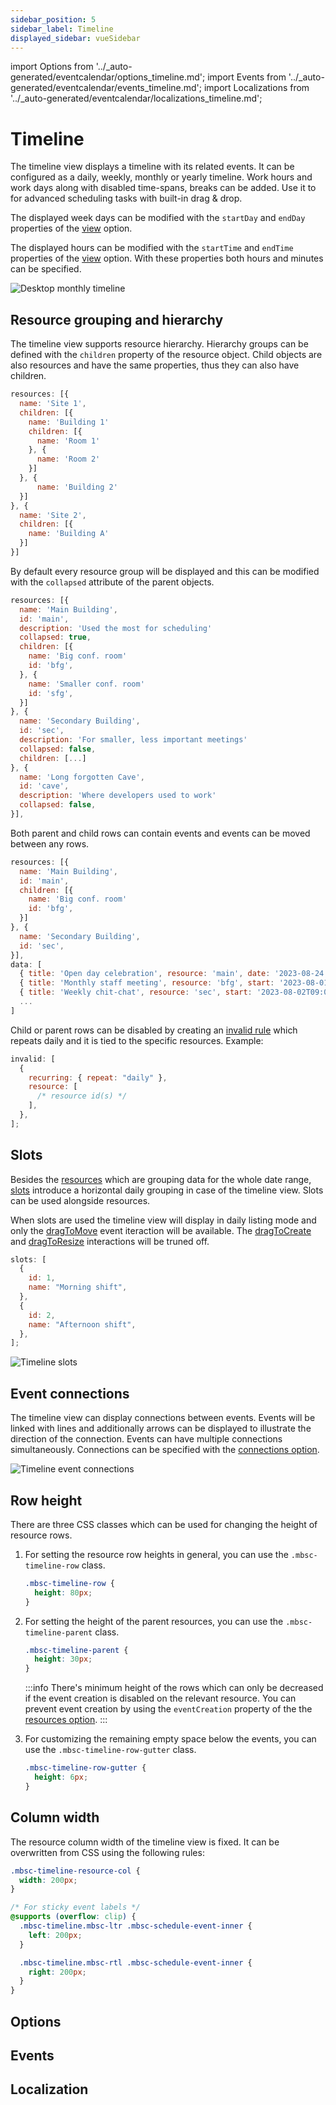 ```yaml
---
sidebar_position: 5
sidebar_label: Timeline
displayed_sidebar: vueSidebar
---
```


import Options from '../\_auto-generated/eventcalendar/options_timeline.md';
import Events from '../\_auto-generated/eventcalendar/events_timeline.md';
import Localizations from '../\_auto-generated/eventcalendar/localizations_timeline.md';

# Timeline

The timeline view displays a timeline with its related events. It can be configured as a daily, weekly, monthly or yearly timeline.
Work hours and work days along with disabled time-spans, breaks can be added. Use it to for advanced scheduling tasks with built-in drag & drop.

The displayed week days can be modified with the `startDay` and `endDay` properties of the [view](./api#opt-view) option.

The displayed hours can be modified with the `startTime` and `endTime` properties of the [view](./api#opt-view) option.
With these properties both hours and minutes can be specified.

![Desktop monthly timeline](https://mobiscroll.com/Content/img/docs/desktop-timeline.png)

## Resource grouping and hierarchy

The timeline view supports resource hierarchy. Hierarchy groups can be defined with the `children` property of the resource object. Child objects are also resources and have the same properties, thus they can also have children.

```javascript title="Multi-level hierarchy groups"
resources: [{
  name: 'Site 1',
  children: [{
    name: 'Building 1'
    children: [{
      name: 'Room 1'
    }, {
      name: 'Room 2'
    }]
  }, {
      name: 'Building 2'
  }]
}, {
  name: 'Site 2',
  children: [{
    name: 'Building A'
  }]
}]
```

By default every resource group will be displayed and this can be modified with the `collapsed` attribute of the parent objects.

```javascript title="Collapsed groups"
resources: [{
  name: 'Main Building',
  id: 'main',
  description: 'Used the most for scheduling'
  collapsed: true,
  children: [{
    name: 'Big conf. room'
    id: 'bfg',
  }, {
    name: 'Smaller conf. room'
    id: 'sfg',
  }]
}, {
  name: 'Secondary Building',
  id: 'sec',
  description: 'For smaller, less important meetings'
  collapsed: false,
  children: [...]
}, {
  name: 'Long forgotten Cave',
  id: 'cave',
  description: 'Where developers used to work'
  collapsed: false,
}],
```

Both parent and child rows can contain events and events can be moved between any rows.

```javascript title="Resources & events"
resources: [{
  name: 'Main Building',
  id: 'main',
  children: [{
    name: 'Big conf. room'
    id: 'bfg',
  }]
}, {
  name: 'Secondary Building',
  id: 'sec',
}],
data: [
  { title: 'Open day celebration', resource: 'main', date: '2023-08-24'},
  { title: 'Monthly staff meeting', resource: 'bfg', start: '2023-08-01T11:00', end: '2023-08-01T11:00' },
  { title: 'Weekly chit-chat', resource: 'sec', start: '2023-08-02T09:00', end: '2023-08-02T09:40' },
  ...
]
```

Child or parent rows can be disabled by creating an [invalid rule](#opt-invalid) which repeats daily and it is tied to the specific resources. Example:

```javascript title="Disable parent and/or child resources"
invalid: [
  {
    recurring: { repeat: "daily" },
    resource: [
      /* resource id(s) */
    ],
  },
];
```

## Slots

Besides the [resources](#opt-resources) which are grouping data for the whole date range, [slots](#opt-slots) introduce a horizontal daily grouping in case of the timeline view. Slots can be used alongside resources.

When slots are used the timeline view will display in daily listing mode and only the [dragToMove](#opt-dragToMove) event iteraction will be available. The [dragToCreate](#opt-dragToCreate) and [dragToResize](#opt-dragToResize) interactions will be truned off.

```javascript title="Slots used for work shift management"
slots: [
  {
    id: 1,
    name: "Morning shift",
  },
  {
    id: 2,
    name: "Afternoon shift",
  },
];
```

![Timeline slots](https://mobiscroll.com/Content/img/docs/timeline-slots.png)

<!-- The [slot template](#renderer-renderSlot) can be used to customize the slot template of the timeline view. -->

## Event connections

The timeline view can display connections between events. Events will be linked with lines and additionally arrows can be displayed to illustrate the direction of the connection. Events can have multiple connections simultaneously. Connections can be specified with the [connections option](#opt-connections).

![Timeline event connections](https://mobiscroll.com/Content/img/docs/event-connections.png)

## Row height

There are three CSS classes which can be used for changing the height of resource rows.

1. For setting the resource row heights in general, you can use the `.mbsc-timeline-row` class.

   ```css
   .mbsc-timeline-row {
     height: 80px;
   }
   ```

2. For setting the height of the parent resources, you can use the `.mbsc-timeline-parent` class.

   ```css
   .mbsc-timeline-parent {
     height: 30px;
   }
   ```

   :::info
   There's minimum height of the rows which can only be decreased if the event creation is disabled on the relevant resource. You can prevent event creation by using the `eventCreation` property of the the [resources option](#opt-resources).
   :::

3. For customizing the remaining empty space below the events, you can use the `.mbsc-timeline-row-gutter` class.

   ```css
   .mbsc-timeline-row-gutter {
     height: 6px;
   }
   ```

## Column width

The resource column width of the timeline view is fixed. It can be overwritten from CSS using the following rules:

```css title="Custom resource column width"
.mbsc-timeline-resource-col {
  width: 200px;
}

/* For sticky event labels */
@supports (overflow: clip) {
  .mbsc-timeline.mbsc-ltr .mbsc-schedule-event-inner {
    left: 200px;
  }

  .mbsc-timeline.mbsc-rtl .mbsc-schedule-event-inner {
    right: 200px;
  }
}
```

<div className="option-list">

## Options

<Options />

## Events

<Events />

## Localization

<Localizations />

</div>
